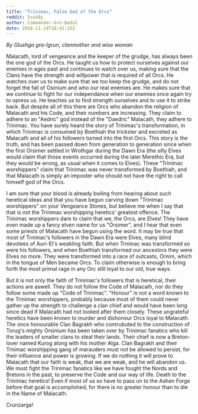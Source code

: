 ```yaml
---
title: "Trinimac, False God of the Orcs"
reddit: 5cxk8y
author: Commander-Gro-Badul
date: 2016-11-14T18:42:15Z
---
```


*By Glushga gra-Igrun, clanmother and wise woman*

Malacath, lord of vengeance and the keeper of the grudge, has always been the one god of the Orcs. He taught us how to protect ourselves against our enemies in ages past and continues to watch over us, making sure that the Clans have the strength and willpower that is required of all Orcs. He watches over us to make sure that we too keep the grudge, and do not forget the fall of Osinium and who our real enemies are. He makes sure that we continue to fight for our independance when our enemies once again try to opress us. He teaches us to find strength ourselves and to use it to strike back. But despite all of this there are Orcs who abandon the religion of Malacath and his Code, and their numbers are increasing. They claim to adhere to an "Aedric" god instead of the "Daedric" Malacath, they adhere to Trinimac. You have surely heard the story of Trinimac's transformation, in which Trinimac is consumed by Boethiah the trickster and excreted as Malacath and all of his followers turned into the first Orcs. This story is the truth, and has been passed down from generation to generation since when the first Orsimer settled in Wrothgar during the Dawn Era (the silly Elves would claim that those events occurred during the later Merethic Era, but they would be wrong, as usual when it comes to Elves). These "Trinimac worshippers" claim that Trinimac was never transformed by Boethiah, and that Malacath is simply an imposter who should not have the right to call himself god of the Orcs.

I am sure that your blood is already boiling from hearing about such heretical ideas and that you have begun carving down "Trinimac worshippers" on your Vengeance Stones, but believe me when I say that that is not the Trinimac worshipping heretics' greatest offence. The Trinimac worshippers dare to claim that we, the Orcs, are Elves! They have even made up a fancy elven name for us "Orsimer", and I hear that even some priests of Malacath have begun using the word. It may be true that most of Trnimac's followers in the Dawn Era were Elves, many blind devotees of Auri-El's weakling faith. But when Trnimac was transformed so were his followers, and when Boethiah transformed our ancestors they were Elves no more. They were transformed into a race of outcasts, Ornim, which in the tongue of Men became Orcs. To claim otherwise is enough to bring forth the most primal rage in any Orc still loyal to our old, true ways.

But it is not only the faith of Trinimac's followers that is heretical, their actions are aswell. They do not follow the Code of Malacath, nor do they follow some made up "Code of Trinimac". "Honour" is not a word known to the Trinimac worshippers, probably because most of them could never gather up the strength to challenge a clan chief and would have been long since dead if Malacath had not looked after them closely. These ungrateful heretics have been known to murder and dishonour Orcs loyal to Malacath. The once honourable Clan Bagrakh who contrubuted to the construction of Torug's mighty Orsinium has been taken over by Trinimac fanatics who kill the leaders of smaller clans to steal their lands. Their chief is now a Breton-lover named Kurog along with his mother Alga. Clan Bagrakh and their Trnimac worshipping gang of marauders must not be allowed to persist, for their influence and power is growing. If we do nothing it will prove to Malacath that our faith is weak, that we are weak, and he will abandon us. We must fight the Trinimac fanatics like we have fought the Nords and Bretons in the past, to preserve the Code and our way of life. Death to the Trinimac heretics! Even if most of us so have to pass on to the Ashen Forge before that goal is accomplished, for there is no greater honour than to die in the Name of Malacath.

Crunzarga!
